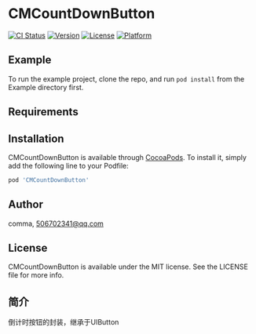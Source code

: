 # CMCountDownButton

[![CI Status](https://img.shields.io/travis/comma/CMCountDownButton.svg?style=flat)](https://travis-ci.org/comma/CMCountDownButton)
[![Version](https://img.shields.io/cocoapods/v/CMCountDownButton.svg?style=flat)](https://cocoapods.org/pods/CMCountDownButton)
[![License](https://img.shields.io/cocoapods/l/CMCountDownButton.svg?style=flat)](https://cocoapods.org/pods/CMCountDownButton)
[![Platform](https://img.shields.io/cocoapods/p/CMCountDownButton.svg?style=flat)](https://cocoapods.org/pods/CMCountDownButton)

## Example

To run the example project, clone the repo, and run `pod install` from the Example directory first.

## Requirements

## Installation

CMCountDownButton is available through [CocoaPods](https://cocoapods.org). To install
it, simply add the following line to your Podfile:

```ruby
pod 'CMCountDownButton'
```

## Author

comma, 506702341@qq.com

## License

CMCountDownButton is available under the MIT license. See the LICENSE file for more info.

## 简介

倒计时按钮的封装，继承于UIButton
